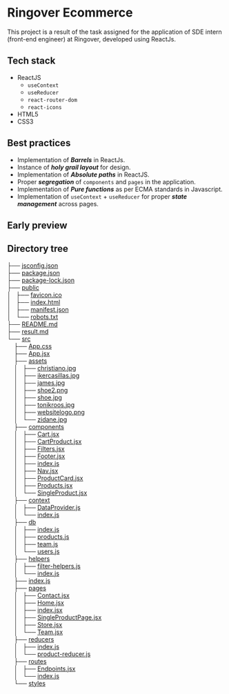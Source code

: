 # Ringover Ecommerce
This project is a result of the task assigned for the application of SDE intern (front-end engineer) at Ringover, developed using ReactJs.

## Tech stack
- ReactJS
  - `useContext`
  - `useReducer`
  - `react-router-dom`
  - `react-icons`
- HTML5
- CSS3

## Best practices
- Implementation of ***Barrels*** in ReactJs.
- Instance of ***holy grail layout*** for design.
- Implementation of ***Absolute paths*** in ReactJS.
- Proper ***segregation*** of `components` and `pages` in the application.
- Implementation of ***Pure functions*** as per ECMA standards in Javascript.
- Implementation of `useContext` + `useReducer` for proper ***state management*** across pages.

## Early preview


## Directory tree
<!DOCTYPE html>
<html>
<head>
 <meta http-equiv="Content-Type" content="text/html; charset=UTF-8">
 <meta name="Author" content="Made by 'tree'">
 <meta name="GENERATOR" content="$Version: $ tree v1.8.0 (c) 1996 - 2018 by Steve Baker, Thomas Moore, Francesc Rocher, Florian Sesser, Kyosuke Tokoro $">

</head>
<body>
	├── <a href=".//jsconfig.json">jsconfig.json</a><br>
	├── <a href=".//package.json">package.json</a><br>
	├── <a href=".//package-lock.json">package-lock.json</a><br>
	├── <a href=".//public/">public</a><br>
	│   ├── <a href=".//public/favicon.ico">favicon.ico</a><br>
	│   ├── <a href=".//public/index.html">index.html</a><br>
	│   ├── <a href=".//public/manifest.json">manifest.json</a><br>
	│   └── <a href=".//public/robots.txt">robots.txt</a><br>
	├── <a href=".//README.md">README.md</a><br>
	├── <a href=".//result.md">result.md</a><br>
	└── <a href=".//src/">src</a><br>
	&nbsp;&nbsp;&nbsp; ├── <a href=".//src/App.css">App.css</a><br>
	&nbsp;&nbsp;&nbsp; ├── <a href=".//src/App.jsx">App.jsx</a><br>
	&nbsp;&nbsp;&nbsp; ├── <a href=".//src/assets/">assets</a><br>
	&nbsp;&nbsp;&nbsp; │   ├── <a href=".//src/assets/christiano.jpg">christiano.jpg</a><br>
	&nbsp;&nbsp;&nbsp; │   ├── <a href=".//src/assets/ikercasillas.jpg">ikercasillas.jpg</a><br>
	&nbsp;&nbsp;&nbsp; │   ├── <a href=".//src/assets/james.jpg">james.jpg</a><br>
	&nbsp;&nbsp;&nbsp; │   ├── <a href=".//src/assets/shoe2.png">shoe2.png</a><br>
	&nbsp;&nbsp;&nbsp; │   ├── <a href=".//src/assets/shoe.jpg">shoe.jpg</a><br>
	&nbsp;&nbsp;&nbsp; │   ├── <a href=".//src/assets/tonikroos.jpg">tonikroos.jpg</a><br>
	&nbsp;&nbsp;&nbsp; │   ├── <a href=".//src/assets/websitelogo.png">websitelogo.png</a><br>
	&nbsp;&nbsp;&nbsp; │   └── <a href=".//src/assets/zidane.jpg">zidane.jpg</a><br>
	&nbsp;&nbsp;&nbsp; ├── <a href=".//src/components/">components</a><br>
	&nbsp;&nbsp;&nbsp; │   ├── <a href=".//src/components/Cart.jsx">Cart.jsx</a><br>
	&nbsp;&nbsp;&nbsp; │   ├── <a href=".//src/components/CartProduct.jsx">CartProduct.jsx</a><br>
	&nbsp;&nbsp;&nbsp; │   ├── <a href=".//src/components/Filters.jsx">Filters.jsx</a><br>
	&nbsp;&nbsp;&nbsp; │   ├── <a href=".//src/components/Footer.jsx">Footer.jsx</a><br>
	&nbsp;&nbsp;&nbsp; │   ├── <a href=".//src/components/index.js">index.js</a><br>
	&nbsp;&nbsp;&nbsp; │   ├── <a href=".//src/components/Nav.jsx">Nav.jsx</a><br>
	&nbsp;&nbsp;&nbsp; │   ├── <a href=".//src/components/ProductCard.jsx">ProductCard.jsx</a><br>
	&nbsp;&nbsp;&nbsp; │   ├── <a href=".//src/components/Products.jsx">Products.jsx</a><br>
	&nbsp;&nbsp;&nbsp; │   └── <a href=".//src/components/SingleProduct.jsx">SingleProduct.jsx</a><br>
	&nbsp;&nbsp;&nbsp; ├── <a href=".//src/context/">context</a><br>
	&nbsp;&nbsp;&nbsp; │   ├── <a href=".//src/context/DataProvider.js">DataProvider.js</a><br>
	&nbsp;&nbsp;&nbsp; │   └── <a href=".//src/context/index.js">index.js</a><br>
	&nbsp;&nbsp;&nbsp; ├── <a href=".//src/db/">db</a><br>
	&nbsp;&nbsp;&nbsp; │   ├── <a href=".//src/db/index.js">index.js</a><br>
	&nbsp;&nbsp;&nbsp; │   ├── <a href=".//src/db/products.js">products.js</a><br>
	&nbsp;&nbsp;&nbsp; │   ├── <a href=".//src/db/team.js">team.js</a><br>
	&nbsp;&nbsp;&nbsp; │   └── <a href=".//src/db/users.js">users.js</a><br>
	&nbsp;&nbsp;&nbsp; ├── <a href=".//src/helpers/">helpers</a><br>
	&nbsp;&nbsp;&nbsp; │   ├── <a href=".//src/helpers/filter-helpers.js">filter-helpers.js</a><br>
	&nbsp;&nbsp;&nbsp; │   └── <a href=".//src/helpers/index.js">index.js</a><br>
	&nbsp;&nbsp;&nbsp; ├── <a href=".//src/index.js">index.js</a><br>
	&nbsp;&nbsp;&nbsp; ├── <a href=".//src/pages/">pages</a><br>
	&nbsp;&nbsp;&nbsp; │   ├── <a href=".//src/pages/Contact.jsx">Contact.jsx</a><br>
	&nbsp;&nbsp;&nbsp; │   ├── <a href=".//src/pages/Home.jsx">Home.jsx</a><br>
	&nbsp;&nbsp;&nbsp; │   ├── <a href=".//src/pages/index.jsx">index.jsx</a><br>
	&nbsp;&nbsp;&nbsp; │   ├── <a href=".//src/pages/SingleProductPage.jsx">SingleProductPage.jsx</a><br>
	&nbsp;&nbsp;&nbsp; │   ├── <a href=".//src/pages/Store.jsx">Store.jsx</a><br>
	&nbsp;&nbsp;&nbsp; │   └── <a href=".//src/pages/Team.jsx">Team.jsx</a><br>
	&nbsp;&nbsp;&nbsp; ├── <a href=".//src/reducers/">reducers</a><br>
	&nbsp;&nbsp;&nbsp; │   ├── <a href=".//src/reducers/index.js">index.js</a><br>
	&nbsp;&nbsp;&nbsp; │   └── <a href=".//src/reducers/product-reducer.js">product-reducer.js</a><br>
	&nbsp;&nbsp;&nbsp; ├── <a href=".//src/routes/">routes</a><br>
	&nbsp;&nbsp;&nbsp; │   ├── <a href=".//src/routes/Endpoints.jsx">Endpoints.jsx</a><br>
	&nbsp;&nbsp;&nbsp; │   └── <a href=".//src/routes/index.js">index.js</a><br>
	&nbsp;&nbsp;&nbsp; └── <a href=".//src/styles/">styles</a><br>
	<br><br>
	</p>
</body>
</html>




